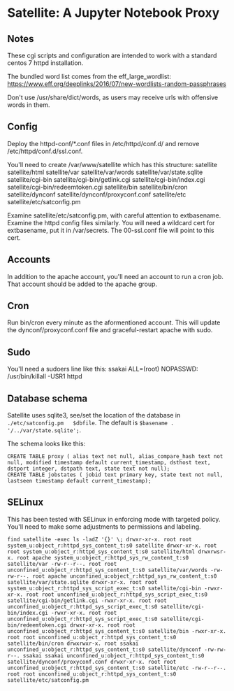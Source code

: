 # Satellite: A Jupyter Notebook Proxy

## Notes
These cgi scripts and configuration are intended to work with
a standard centos 7 httpd installation.

The bundled word list comes from the eff_large_wordlist:
https://www.eff.org/deeplinks/2016/07/new-wordlists-random-passphrases

Don't use /usr/share/dict/words, as users may receive urls with offensive words in them.

## Config 
Deploy the httpd-conf/*.conf files in /etc/httpd/conf.d/ and 
remove /etc/httpd/conf.d/ssl.conf.

You'll need to create
  /var/www/satellite
which has this structure:
  satellite
  satellite/html
  satellite/var
  satellite/var/words
  satellite/var/state.sqlite
  satellite/cgi-bin
  satellite/cgi-bin/getlink.cgi
  satellite/cgi-bin/index.cgi
  satellite/cgi-bin/redeemtoken.cgi
  satellite/bin
  satellite/bin/cron
  satellite/dynconf
  satellite/dynconf/proxyconf.conf
  satellite/etc
  satellite/etc/satconfig.pm

Examine satellite/etc/satconfig.pm, with careful attention to extbasename.
Examine the httpd config files similarly.
You will need a wildcard cert for extbasename, put it in /var/secrets.
The 00-ssl.conf file will point to this cert.

## Accounts
In addition to the apache account, you'll need an account to run a cron job.
That account should be added to the apache group.

## Cron
Run bin/cron every minute as the aformentioned account.  This will update the
dynconf/proxyconf.conf file and graceful-restart apache with sudo.

## Sudo
You'll need a sudoers line like this:
ssakai  ALL=(root) NOPASSWD: /usr/bin/killall -USR1 httpd

## Database schema
Satellite uses sqlite3, see/set the location of the database in 
`./etc/satconfig.pm   $dbfile`.  The default is `$basename . '/../var/state.sqlite';`.

The schema looks like this:
```
CREATE TABLE proxy ( alias text not null, alias_compare_hash text not null, modified timestamp default current_timestamp, dsthost text, dstport integer, dstpath text, state text not null);
CREATE TABLE jobstates ( jobid text primary key, state text not null, lastseen timestamp default current_timestamp);
```

## SELinux
This has been tested with SELinux in enforcing mode with targeted policy.
You'll need to make some adjustments to permissions and labeling.

` find satellite -exec ls -ladZ '{}' \;
drwxr-xr-x. root root system_u:object_r:httpd_sys_content_t:s0 satellite
drwxr-xr-x. root root system_u:object_r:httpd_sys_content_t:s0 satellite/html
drwxrwsr-x. root apache system_u:object_r:httpd_sys_rw_content_t:s0 satellite/var
-rw-r--r--. root root unconfined_u:object_r:httpd_sys_content_t:s0 satellite/var/words
-rw-rw-r--. root apache unconfined_u:object_r:httpd_sys_rw_content_t:s0 satellite/var/state.sqlite
drwxr-xr-x. root root system_u:object_r:httpd_sys_script_exec_t:s0 satellite/cgi-bin
-rwxr-xr-x. root root unconfined_u:object_r:httpd_sys_script_exec_t:s0 satellite/cgi-bin/getlink.cgi
-rwxr-xr-x. root root unconfined_u:object_r:httpd_sys_script_exec_t:s0 satellite/cgi-bin/index.cgi
-rwxr-xr-x. root root unconfined_u:object_r:httpd_sys_script_exec_t:s0 satellite/cgi-bin/redeemtoken.cgi
drwxr-xr-x. root root unconfined_u:object_r:httpd_sys_content_t:s0 satellite/bin
-rwxr-xr-x. root root unconfined_u:object_r:httpd_sys_content_t:s0 satellite/bin/cron
drwxrwxr-x. root ssakai unconfined_u:object_r:httpd_sys_content_t:s0 satellite/dynconf
-rw-rw-r--. ssakai ssakai unconfined_u:object_r:httpd_sys_content_t:s0 satellite/dynconf/proxyconf.conf
drwxr-xr-x. root root unconfined_u:object_r:httpd_sys_content_t:s0 satellite/etc
-rw-r--r--. root root unconfined_u:object_r:httpd_sys_content_t:s0 satellite/etc/satconfig.pm
`

